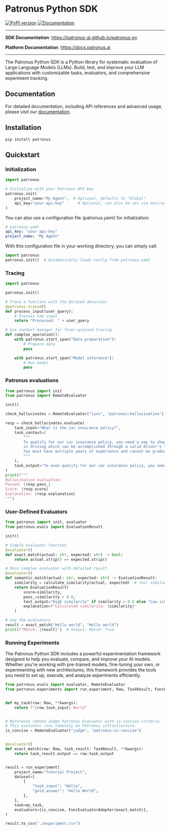 # Patronus Python SDK

[![PyPI version](https://img.shields.io/pypi/v/openai.svg)](https://pypi.org/project/patronus/)
[![Documentation](https://img.shields.io/badge/docs-link-blue.svg)](https://patronus-ai.github.io/patronus-py/)

---

**SDK Documentation**: <a href="https://patronus-ai.github.io/patronus-py" target="_blank">https://patronus-ai.github.io/patronus-py</a>

**Platform Documentation**: <a href="https://docs.patronus.ai" target="_blank">https://docs.patronus.ai</a>

---

The Patronus Python SDK is a Python library for systematic evaluation of Large Language Models (LLMs).
Build, test, and improve your LLM applications with customizable tasks, evaluators, and comprehensive experiment tracking.

## Documentation

For detailed documentation, including API references and advanced usage, please visit our [documentation](https://docs.patronus.ai/docs/experimentation-framework).

## Installation

```shell
pip install patronus
```

## Quickstart

### Initialization

```python
import patronus

# Initialize with your Patronus API key
patronus.init(
    project_name="My Agent",  # Optional, defaults to "Global"
    api_key="your-api-key"      # Optional, can also be set via environment variable
)
```

You can also use a configuration file (patronus.yaml) for initialization:

```yaml
# patronus.yaml
api_key: "your-api-key"
project_name: "My Agent"
```

With this configuration file in your working directory, you can simply call:

```python
import patronus
patronus.init()  # Automatically loads config from patronus.yaml
```

### Tracing

```python
import patronus

patronus.init()

# Trace a function with the @traced decorator
@patronus.traced()
def process_input(user_query):
    # Process the input
    return "Processed: " + user_query

# Use context manager for finer-grained tracing
def complex_operation():
    with patronus.start_span("Data preparation"):
        # Prepare data
        pass

    with patronus.start_span("Model inference"):
        # Run model
        pass
```

### Patronus evaluations
```python
from patronus import init
from patronus import RemoteEvaluator

init()

check_hallucinates = RemoteEvaluator("lynx", "patronus:hallucination")

resp = check_hallucinates.evaluate(
    task_input="What is the car insurance policy?",
    task_context=(
        """
        To qualify for our car insurance policy, you need a way to show competence
        in driving which can be accomplished through a valid driver's license.
        You must have multiple years of experience and cannot be graduating from driving school before or on 2028.
        """
    ),
    task_output="To even qualify for our car insurance policy, you need to have a valid driver's license that expires later than 2028."
)
print(f"""
Hallucination evaluation:
Passed: {resp.pass_}
Score: {resp.score}
Explanation: {resp.explanation}
""")
```

### User-Defined Evaluators

```python
from patronus import init, evaluator
from patronus.evals import EvaluationResult

init()

# Simple evaluator function
@evaluator()
def exact_match(actual: str, expected: str) -> bool:
    return actual.strip() == expected.strip()

# More complex evaluator with detailed result
@evaluator()
def semantic_match(actual: str, expected: str) -> EvaluationResult:
    similarity = calculate_similarity(actual, expected)  # Your similarity function
    return EvaluationResult(
        score=similarity,
        pass_=similarity > 0.8,
        text_output="High similarity" if similarity > 0.8 else "Low similarity",
        explanation=f"Calculated similarity: {similarity}"
    )

# Use the evaluators
result = exact_match("Hello world", "Hello world")
print(f"Match: {result}")  # Output: Match: True
```

### Running Experiments

The Patronus Python SDK includes a powerful experimentation framework designed to help you evaluate, compare, and improve your AI models.
Whether you're working with pre-trained models, fine-tuning your own, or experimenting with new architectures,
this framework provides the tools you need to set up, execute, and analyze experiments efficiently.

```python
from patronus.evals import evaluator, RemoteEvaluator
from patronus.experiments import run_experiment, Row, TaskResult, FuncEvaluatorAdapter


def my_task(row: Row, **kwargs):
    return f"{row.task_input} World"


# Reference remote Judge Patronus Evaluator with is-concise criteria.
# This evaluator runs remotely on Patronus infrastructure.
is_concise = RemoteEvaluator("judge", "patronus:is-concise")


@evaluator()
def exact_match(row: Row, task_result: TaskResult, **kwargs):
    return task_result.output == row.task_output


result = run_experiment(
    project_name="Tutorial Project",
    dataset=[
        {
            "task_input": "Hello",
            "gold_answer": "Hello World",
        },
    ],
    task=my_task,
    evaluators=[is_concise, FuncEvaluatorAdapter(exact_match)],
)

result.to_csv("./experiment.csv")
```
